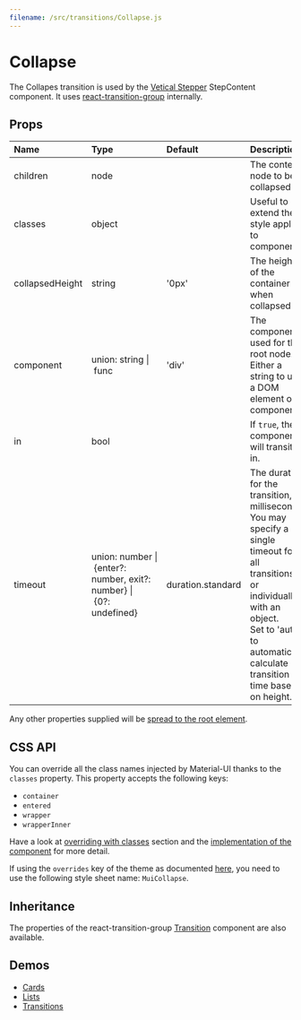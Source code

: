 ```yaml
---
filename: /src/transitions/Collapse.js
---
```


<!--- This documentation is automatically generated, do not try to edit it. -->

# Collapse

The Collapes transition is used by the
[Vetical Stepper](http://localhost:3000/demos/steppers#vertical-stepper) StepContent component.
It uses [react-transition-group](https://github.com/reactjs/react-transition-group) internally.

## Props

| Name | Type | Default | Description |
|:-----|:-----|:--------|:------------|
| children | node |  | The content node to be collapsed. |
| classes | object |  | Useful to extend the style applied to components. |
| collapsedHeight | string | '0px' | The height of the container when collapsed. |
| component | union:&nbsp;string&nbsp;&#124;<br>&nbsp;func<br> | 'div' | The component used for the root node. Either a string to use a DOM element or a component. |
| in | bool |  | If `true`, the component will transition in. |
| timeout | union:&nbsp;number&nbsp;&#124;<br>&nbsp;{enter?: number, exit?: number}&nbsp;&#124;<br>&nbsp;{0?: undefined}<br> | duration.standard | The duration for the transition, in milliseconds. You may specify a single timeout for all transitions, or individually with an object.<br>Set to 'auto' to automatically calculate transition time based on height. |

Any other properties supplied will be [spread to the root element](/guides/api#spread).

## CSS API

You can override all the class names injected by Material-UI thanks to the `classes` property.
This property accepts the following keys:
- `container`
- `entered`
- `wrapper`
- `wrapperInner`

Have a look at [overriding with classes](/customization/overrides#overriding-with-classes) section
and the [implementation of the component](https://github.com/mui-org/material-ui/tree/v1-beta/src/transitions/Collapse.js)
for more detail.

If using the `overrides` key of the theme as documented
[here](/customization/themes#customizing-all-instances-of-a-component-type),
you need to use the following style sheet name: `MuiCollapse`.

## Inheritance

The properties of the react-transition-group [Transition](https://reactcommunity.org/react-transition-group/#Transition) component are also available.

## Demos

- [Cards](/demos/cards)
- [Lists](/demos/lists)
- [Transitions](/utils/transitions/transitions)

